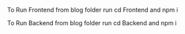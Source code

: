 To Run Frontend  from blog folder run cd Frontend  and npm i 

To Run Backend  from blog folder run cd Backend  and npm i 

